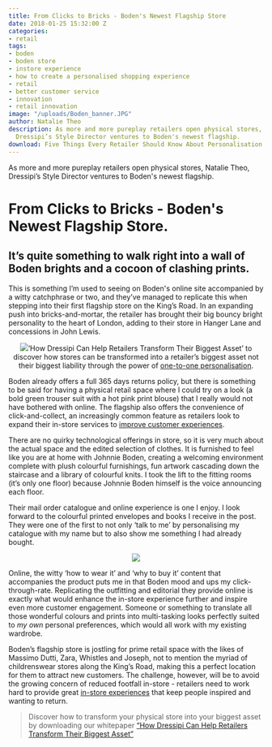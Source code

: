 ```yaml
---
title: From Clicks to Bricks - Boden's Newest Flagship Store
date: 2018-01-25 15:32:00 Z
categories:
- retail
tags:
- boden
- boden store
- instore experience
- how to create a personalised shopping experience
- retail
- better customer service
- innovation
- retail innovation
image: "/uploads/Boden_banner.JPG"
author: Natalie Theo
description: As more and more pureplay retailers open physical stores, Natalie Theo,
  Dressipi’s Style Director ventures to Boden's newest flagship.
download: Five Things Every Retailer Should Know About Personalisation
---
```


As more and more pureplay retailers open physical stores, Natalie Theo, Dressipi’s Style Director ventures to Boden's newest flagship.

# From Clicks to Bricks - Boden's Newest Flagship Store.

## It’s quite something to walk right into a wall of Boden brights and a cocoon of clashing prints.

This is something I’m used to seeing on Boden's online site accompanied by a witty catchphrase or two, and they’ve managed to replicate this when stepping into their first flagship store on the King’s Road. In an expanding push into bricks-and-mortar, the retailer has brought their big bouncy bright personality to the heart of London, adding to their store in Hanger Lane and concessions in John Lewis.

<p style="text-align:center"><img style="margin-left: 0px" src ="/uploads/Boden_banner.JPG/></p>

Their re-engagement with the physical retail space at the end of last year came at a time when pureplayers such as beauty brand Glossier and online giant Amazon were upping their emotional quotient by offering customers physical touchpoints. Glossier hosted a London pop-up store and Amazon a Black Friday pop-up complete with sampling experiences and workshops. Pureplay retailers moving into bricks and mortar spaces is becoming increasingly common, turning the challenge of declining footfall on its head. A prime example of this is Missguided, who opened their first physical store in Westfield back in 2016.

> Download our whitepaper [‘How Dressipi Can Help Retailers Transform Their Biggest Asset’](https://dressipi.com/downloads/how-dressipi-can-help-retailers-transform-their-biggest-asset-whitepaper/) to discover how stores can be transformed into a retailer’s biggest asset not their biggest liability through the power of [one-to-one personalisation](https://dressipi.com/one-to-one-personalisation/).

Boden already offers a full 365 days returns policy, but there is something to be said for having a physical retail space where I could try on a look (a bold green trouser suit with a hot pink print blouse) that I really would not have bothered with online. The flagship also offers the convenience of click-and-collect, an increasingly common feature as retailers look to expand their in-store services to [improve customer experiences](https://dressipi.com/how-to-improve-customer-experience-instore/).

There are no quirky technological offerings in store, so it is very much about the actual space and the edited selection of clothes. It is furnished to feel like you are at home with Johnnie Boden, creating a welcoming environment complete with plush colourful furnishings, fun artwork cascading down the staircase and a library of colourful knits. I took the lift to the fitting rooms (it’s only one floor) because Johnnie Boden himself is the voice announcing each floor.
 
Their mail order catalogue and online experience is one I enjoy. I look forward to the colourful printed envelopes and books I receive in the post. They were one of the first to not only ‘talk to me’ by personalising my catalogue with my name but to also show me something I had already bought.

<p style="text-align:center"><img style="margin-left: 0px" src ="/uploads/zara%203%20resized.jpg"/></p>

Online, the witty ‘how to wear it’ and ‘why to buy it’ content that accompanies the product puts me in that Boden mood and ups my click-through-rate. Replicating the outfitting and editorial they provide online is exactly what would enhance the in-store experience further and inspire even more customer engagement.  Someone or something to translate all those wonderful colours and prints into multi-tasking looks perfectly suited to *my own* personal preferences, which would all work with my existing wardrobe. 

Boden’s flagship store is jostling for prime retail space with the likes of Massimo Dutti, Zara, Whistles and Joseph, not to mention the myriad of childrenswear stores along the King’s Road, making this a perfect location for them to attract new customers. The challenge, however, will be to avoid the growing concern of reduced footfall in-store - retailers need to work hard to provide great [in-store experiences](https://dressipi.com/how-to-improve-customer-experience-instore/) that keep people inspired and wanting to return.

> Discover how to transform your physical store into your biggest asset by downloading our whitepaper [“How Dressipi Can Help Retailers Transform Their Biggest Asset”](https://dressipi.com/downloads/how-dressipi-can-help-retailers-transform-their-biggest-asset-whitepaper/)